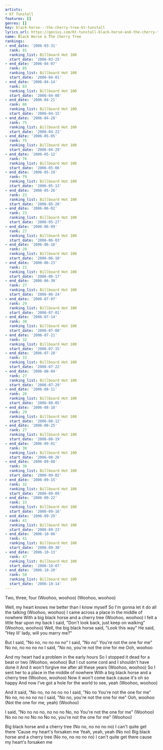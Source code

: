 ```yaml
---
artists:
- KT Tunstall
features: []
genres: []
key: black-horse---the-cherry-tree-kt-tunstall
lyrics_url: https://genius.com/Kt-tunstall-black-horse-and-the-cherry-tree-lyrics
name: Black Horse & The Cherry Tree
rankings:
- end_date: '2006-03-31'
  rank: 91
  ranking_list: Billboard Hot 100
  start_date: '2006-03-25'
- end_date: '2006-04-07'
  rank: 85
  ranking_list: Billboard Hot 100
  start_date: '2006-04-01'
- end_date: '2006-04-14'
  rank: 83
  ranking_list: Billboard Hot 100
  start_date: '2006-04-08'
- end_date: '2006-04-21'
  rank: 86
  ranking_list: Billboard Hot 100
  start_date: '2006-04-15'
- end_date: '2006-04-28'
  rank: 75
  ranking_list: Billboard Hot 100
  start_date: '2006-04-22'
- end_date: '2006-05-05'
  rank: 75
  ranking_list: Billboard Hot 100
  start_date: '2006-04-29'
- end_date: '2006-05-12'
  rank: 76
  ranking_list: Billboard Hot 100
  start_date: '2006-05-06'
- end_date: '2006-05-19'
  rank: 79
  ranking_list: Billboard Hot 100
  start_date: '2006-05-13'
- end_date: '2006-05-26'
  rank: 23
  ranking_list: Billboard Hot 100
  start_date: '2006-05-20'
- end_date: '2006-06-02'
  rank: 23
  ranking_list: Billboard Hot 100
  start_date: '2006-05-27'
- end_date: '2006-06-09'
  rank: 27
  ranking_list: Billboard Hot 100
  start_date: '2006-06-03'
- end_date: '2006-06-16'
  rank: 20
  ranking_list: Billboard Hot 100
  start_date: '2006-06-10'
- end_date: '2006-06-23'
  rank: 22
  ranking_list: Billboard Hot 100
  start_date: '2006-06-17'
- end_date: '2006-06-30'
  rank: 27
  ranking_list: Billboard Hot 100
  start_date: '2006-06-24'
- end_date: '2006-07-07'
  rank: 29
  ranking_list: Billboard Hot 100
  start_date: '2006-07-01'
- end_date: '2006-07-14'
  rank: 30
  ranking_list: Billboard Hot 100
  start_date: '2006-07-08'
- end_date: '2006-07-21'
  rank: 32
  ranking_list: Billboard Hot 100
  start_date: '2006-07-15'
- end_date: '2006-07-28'
  rank: 33
  ranking_list: Billboard Hot 100
  start_date: '2006-07-22'
- end_date: '2006-08-04'
  rank: 27
  ranking_list: Billboard Hot 100
  start_date: '2006-07-29'
- end_date: '2006-08-11'
  rank: 26
  ranking_list: Billboard Hot 100
  start_date: '2006-08-05'
- end_date: '2006-08-18'
  rank: 29
  ranking_list: Billboard Hot 100
  start_date: '2006-08-12'
- end_date: '2006-08-25'
  rank: 27
  ranking_list: Billboard Hot 100
  start_date: '2006-08-19'
- end_date: '2006-09-01'
  rank: 30
  ranking_list: Billboard Hot 100
  start_date: '2006-08-26'
- end_date: '2006-09-08'
  rank: 30
  ranking_list: Billboard Hot 100
  start_date: '2006-09-02'
- end_date: '2006-09-15'
  rank: 32
  ranking_list: Billboard Hot 100
  start_date: '2006-09-09'
- end_date: '2006-09-22'
  rank: 33
  ranking_list: Billboard Hot 100
  start_date: '2006-09-16'
- end_date: '2006-09-29'
  rank: 41
  ranking_list: Billboard Hot 100
  start_date: '2006-09-23'
- end_date: '2006-10-06'
  rank: 41
  ranking_list: Billboard Hot 100
  start_date: '2006-09-30'
- end_date: '2006-10-13'
  rank: 47
  ranking_list: Billboard Hot 100
  start_date: '2006-10-07'
- end_date: '2006-10-20'
  rank: 50
  ranking_list: Billboard Hot 100
  start_date: '2006-10-14'
---
```

Two, three, four
(Woohoo, woohoo)
(Woohoo, woohoo)


Well, my heart knows me better than I know myself
So I'm gonna let it do all the talking
(Woohoo, woohoo)
I came across a place in the middle of nowhere
With a big black horse and a cherry tree
(Woohoo, woohoo)
I felt a little fear upon my back
I said, "Don't look back, just keep on walking"
(Woohoo, woohoo)
Well, the big black horse said, "Look this way"
He said, "Hey lil' lady, will you marry me?"


But I said, "No no, no no no no"
I said, "No no"
You're not the one for me"
No no, no no no no
I said, "No no, you're not the one for me
Ooh, woohoo


And my heart had a problem in the early hours
So I stopped it dead for a beat or two
(Woohoo, woohoo)
But I cut some cord and I shouldn't have done it
And it won't forgive me after all these years
(Woohoo, woohoo)
So I sent her to a place in the middle of nowhere
With a big black horse and a cherry tree
(Woohoo, woohoo)
Now it won't come back cause it's oh so happy
And now I've got a hole for the world to see, yeah
(Woohoo, woohoo)


And it said, "No no, no no no no
I said, "No no
You're not the one for me"
No no, no no no no
I said, "No no, you're not the one for me"
Ooh, woohoo
(Not the one for me, yeah)
(Woohoo)


I said, "No no no no, no no no
No, no
You're not the one for me" (Woohoo)
No no no no
No no
No no, you're not the one for me"
(Woohoo)


Big black horse and a cherry tree
(No no, no no no no)
I can't quite get there
'Cause my heart's forsaken me
Yeah, yeah, yeah (No no)
Big black horse and a cherry tree (No no, no no no no)
I can't quite get there cause my heart's forsaken me
